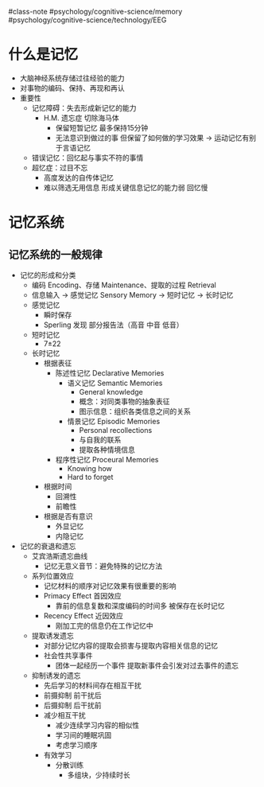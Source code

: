 #class-note #psychology/cognitive-science/memory #psychology/cognitive-science/technology/EEG

# 什么是记忆

- 大脑神经系统存储过往经验的能力
- 对事物的编码、保持、再现和再认
- 重要性
	- 记忆障碍：失去形成新记忆的能力
		- H.M. 遗忘症 切除海马体 
			- 保留短暂记忆 最多保持15分钟
			- 无法意识到做过的事 但保留了如何做的学习效果 → 运动记忆有别于言语记忆
	- 错误记忆：回忆起与事实不符的事情
	- 超忆症：过目不忘 
		- 高度发达的自传体记忆
		- 难以筛选无用信息 形成关键信息记忆的能力弱 回忆慢

# 记忆系统

## 记忆系统的一般规律

- 记忆的形成和分类
	- 编码 Encoding、存储 Maintenance、提取的过程 Retrieval
	- 信息输入 → 感觉记忆 Sensory Memory → 短时记忆 → 长时记忆
	- 感觉记忆
		- 瞬时保存
		- Sperling 发现 部分报告法（高音 中音 低音）
	- 短时记忆
		- 7±22
	- 长时记忆
		- 根据表征
			- 陈述性记忆 Declarative Memories
				- 语义记忆 Semantic Memories 
					- General knowledge
					- 概念：对同类事物的抽象表征
					- 图示信息：组织各类信息之间的关系
				- 情景记忆 Episodic Memories
					- Personal recollections
					- 与自我的联系
					- 提取各种情境信息
			- 程序性记忆 Proceural Memories
				- Knowing how
				- Hard to forget
		- 根据时间
			- 回溯性
			- 前瞻性
		- 根据是否有意识
			- 外显记忆
			- 内隐记忆
- 记忆的衰退和遗忘
	- 艾宾浩斯遗忘曲线
		- 记忆无意义音节：避免特殊的记忆方法
	- 系列位置效应
		- 记忆材料的顺序对记忆效果有很重要的影响
		- Primacy Effect 首因效应
			- 靠前的信息复数和深度编码的时间多 被保存在长时记忆
		- Recency Effect 近因效应
			- 刚加工完的信息仍在工作记忆中
	- 提取诱发遗忘
		- 对部分记忆内容的提取会损害与提取内容相关信息的记忆
		- 社会性共享事件
			- 团体一起经历一个事件 提取新事件会引发对过去事件的遗忘
	- 抑制诱发的遗忘
		- 先后学习的材料间存在相互干扰
		- 前摄抑制 前干扰后
		- 后摄抑制 后干扰前
		- 减少相互干扰
			- 减少连续学习内容的相似性
			- 学习间的睡眠巩固
			- 考虑学习顺序
		- 有效学习
			- 分散训练
				- 多组块，少持续时长
